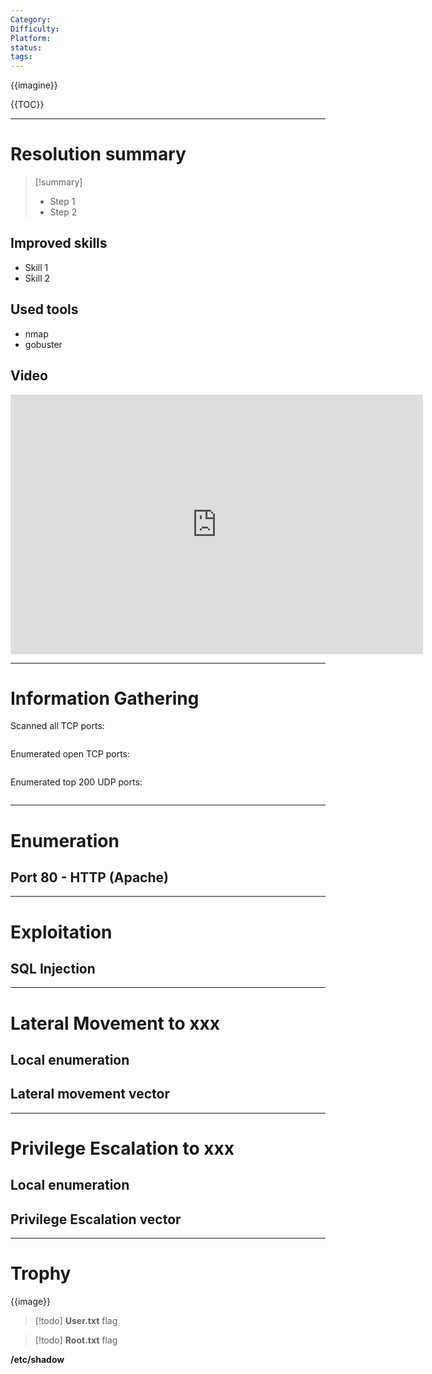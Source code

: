 ```yaml
---
Category: 
Difficulty: 
Platform: 
status: 
tags:
---
```


{{imagine}}

{{TOC}}

---

# Resolution summary

>[!summary]
>- Step 1
>- Step 2

## Improved skills

- Skill 1
- Skill 2

## Used tools

- nmap
- gobuster

## Video

<iframe width="660" height="415" src="https://www.youtube.com/embed/XXXXXX" title="YouTube video player" frameborder="0" allow="accelerometer; autoplay; clipboard-write; encrypted-media; gyroscope; picture-in-picture" allowfullscreen></iframe>


---

# Information Gathering

Scanned all TCP ports:

```bash

```

Enumerated open TCP ports:

```bash

```

Enumerated top 200 UDP ports:

```bash

```

---

# Enumeration

## Port 80 - HTTP (Apache)


---

# Exploitation

## SQL Injection


---

# Lateral Movement to xxx

## Local enumeration


## Lateral movement vector

---

# Privilege Escalation to xxx

## Local enumeration


## Privilege Escalation vector


---

# Trophy

{{image}}

>[!todo] **User.txt**
>flag

>[!todo] **Root.txt**
>flag

**/etc/shadow**

```bash

```